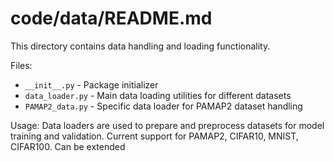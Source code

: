 # code/data/README.md
This directory contains data handling and loading functionality.

Files:
- `__init__.py` - Package initializer
- `data_loader.py` - Main data loading utilities for different datasets
- `PAMAP2_data.py` - Specific data loader for PAMAP2 dataset handling

Usage:
Data loaders are used to prepare and preprocess datasets for model training and validation.
Current support for PAMAP2, CIFAR10, MNIST, CIFAR100. Can be extended